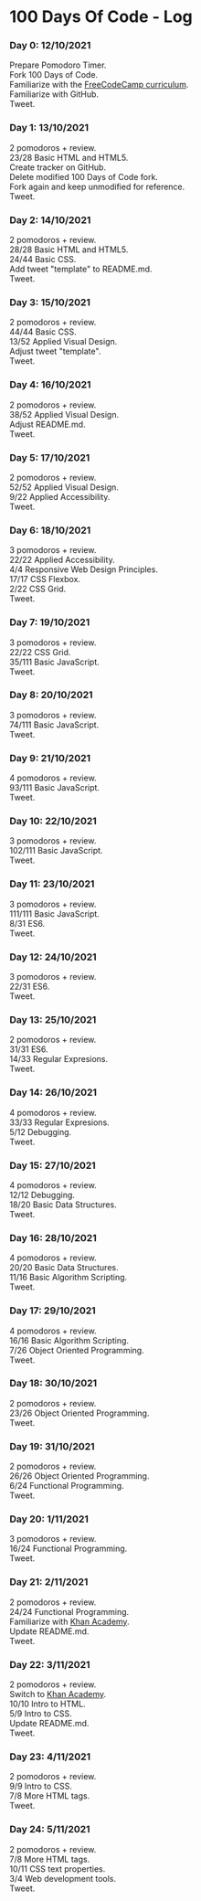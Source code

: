# 100 Days Of Code - Log

### Day 0: 12/10/2021
Prepare Pomodoro Timer.  
Fork 100 Days of Code.  
Familiarize with the [FreeCodeCamp curriculum](https://www.freecodecamp.org/learn).  
Familiarize with GitHub.  
Tweet.

### Day 1: 13/10/2021
2 pomodoros + review.  
23/28 Basic HTML and HTML5.  
Create tracker on GitHub.  
Delete modified 100 Days of Code fork.  
Fork again and keep unmodified for reference.  
Tweet.

### Day 2: 14/10/2021
2 pomodoros + review.  
28/28 Basic HTML and HTML5.  
24/44 Basic CSS.  
Add tweet "template" to README.md.  
Tweet.

### Day 3: 15/10/2021
2 pomodoros + review.  
44/44 Basic CSS.  
13/52 Applied Visual Design.  
Adjust tweet "template".  
Tweet.

### Day 4: 16/10/2021
2 pomodoros + review.  
38/52 Applied Visual Design.  
Adjust README.md.  
Tweet.

### Day 5: 17/10/2021
2 pomodoros + review.  
52/52 Applied Visual Design.  
9/22 Applied Accessibility.  
Tweet.

### Day 6: 18/10/2021
3 pomodoros + review.  
22/22 Applied Accessibility.  
4/4 Responsive Web Design Principles.  
17/17 CSS Flexbox.  
2/22 CSS Grid.  
Tweet.

### Day 7: 19/10/2021
3 pomodoros + review.  
22/22 CSS Grid.  
35/111 Basic JavaScript.  
Tweet.

### Day 8: 20/10/2021
3 pomodoros + review.  
74/111 Basic JavaScript.  
Tweet.

### Day 9: 21/10/2021
4 pomodoros + review.  
93/111 Basic JavaScript.  
Tweet.

### Day 10: 22/10/2021
3 pomodoros + review.  
102/111 Basic JavaScript.  
Tweet.

### Day 11: 23/10/2021
3 pomodoros + review.  
111/111 Basic JavaScript.  
8/31 ES6.  
Tweet.

### Day 12: 24/10/2021
3 pomodoros + review.  
22/31 ES6.  
Tweet.

### Day 13: 25/10/2021
2 pomodoros + review.  
31/31 ES6.  
14/33 Regular Expresions.  
Tweet.

### Day 14: 26/10/2021
4 pomodoros + review.  
33/33 Regular Expresions.  
5/12 Debugging.  
Tweet.

### Day 15: 27/10/2021
4 pomodoros + review.  
12/12 Debugging.  
18/20 Basic Data Structures.  
Tweet.

### Day 16: 28/10/2021
4 pomodoros + review.  
20/20 Basic Data Structures.  
11/16 Basic Algorithm Scripting.  
Tweet.

### Day 17: 29/10/2021
4 pomodoros + review.  
16/16 Basic Algorithm Scripting.  
7/26 Object Oriented Programming.  
Tweet.

### Day 18: 30/10/2021
2 pomodoros + review.  
23/26 Object Oriented Programming.  
Tweet.

### Day 19: 31/10/2021
2 pomodoros + review.  
26/26 Object Oriented Programming.  
6/24 Functional Programming.  
Tweet.

### Day 20: 1/11/2021
3 pomodoros + review.  
16/24 Functional Programming.  
Tweet.

### Day 21: 2/11/2021
2 pomodoros + review.  
24/24 Functional Programming.  
Familiarize with [Khan Academy](https://www.khanacademy.org/computing/computer-programming).  
Update README.md.  
Tweet.

### Day 22: 3/11/2021
2 pomodoros + review.  
Switch to [Khan Academy](https://www.khanacademy.org/computing/computer-programming).  
10/10 Intro to HTML.  
5/9 Intro to CSS.  
Update README.md.  
Tweet.

### Day 23: 4/11/2021
2 pomodoros + review.  
9/9 Intro to CSS.  
7/8 More HTML tags.  
Tweet.

### Day 24: 5/11/2021
2 pomodoros + review.  
7/8 More HTML tags.  
10/11 CSS text properties.  
3/4 Web development tools.  
Tweet.
